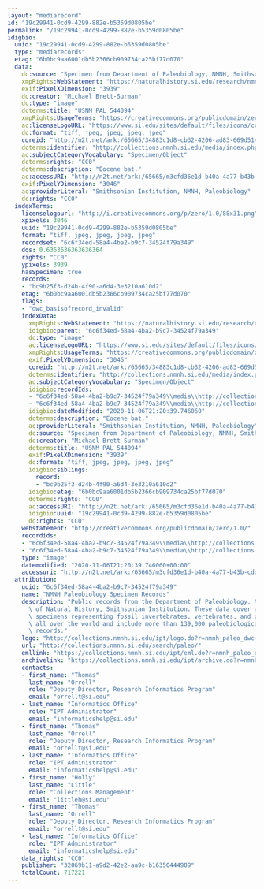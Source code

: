```yaml
---
layout: "mediarecord"
id: "19c29941-0cd9-4299-882e-b5359d0805be"
permalink: "/19c29941-0cd9-4299-882e-b5359d0805be"
idigbio:
  uuid: "19c29941-0cd9-4299-882e-b5359d0805be"
  type: "mediarecords"
  etag: "6b0bc9aa6001db5b2366cb909734ca25bf77d070"
  data:
    dc:source: "Specimen from Department of Paleobiology, NMNH, Smithsonian Institution"
    xmpRights:WebStatement: "https://naturalhistory.si.edu/research/nmnh-collections/museum-collections-policies"
    exif:PixelXDimension: "3939"
    dc:creator: "Michael Brett-Surman"
    dc:type: "image"
    dcterms:title: "USNM PAL 544094"
    xmpRights:UsageTerms: "https://creativecommons.org/publicdomain/zero/1.0/"
    ac:licenseLogoURL: "https://www.si.edu/sites/default/files/icons/cc0.svg"
    dc:format: "tiff, jpeg, jpeg, jpeg, jpeg"
    coreid: "http://n2t.net/ark:/65665/34883c1d8-cb32-4206-ad83-669d5148c437"
    dcterms:identifier: "http://collections.nmnh.si.edu/media/index.php?irn=10226527"
    ac:subjectCategoryVocabulary: "Specimen/Object"
    dcterms:rights: "CC0"
    dcterms:description: "Eocene bat."
    ac:accessURI: "http://n2t.net/ark:/65665/m3cfd36e1d-b40a-4a77-b43b-cdd788d019e9"
    exif:PixelYDimension: "3046"
    ac:providerLiteral: "Smithsonian Institution, NMNH, Paleobiology"
    dc:rights: "CC0"
  indexTerms:
    licenselogourl: "http://i.creativecommons.org/p/zero/1.0/88x31.png"
    xpixels: 3046
    uuid: "19c29941-0cd9-4299-882e-b5359d0805be"
    format: "tiff, jpeg, jpeg, jpeg, jpeg"
    recordset: "6c6f34ed-58a4-4ba2-b9c7-34524f79a349"
    dqs: 0.6363636363636364
    rights: "CC0"
    ypixels: 3939
    hasSpecimen: true
    records:
    - "bc9b25f3-d24b-4f90-a6d4-3e3210a610d2"
    etag: "6b0bc9aa6001db5b2366cb909734ca25bf77d070"
    flags:
    - "dwc_basisofrecord_invalid"
    indexData:
      xmpRights:WebStatement: "https://naturalhistory.si.edu/research/nmnh-collections/museum-collections-policies"
      idigbio:parent: "6c6f34ed-58a4-4ba2-b9c7-34524f79a349"
      dc:type: "image"
      ac:licenseLogoURL: "https://www.si.edu/sites/default/files/icons/cc0.svg"
      xmpRights:UsageTerms: "https://creativecommons.org/publicdomain/zero/1.0/"
      exif:PixelYDimension: "3046"
      coreid: "http://n2t.net/ark:/65665/34883c1d8-cb32-4206-ad83-669d5148c437"
      dcterms:identifier: "http://collections.nmnh.si.edu/media/index.php?irn=10226527"
      ac:subjectCategoryVocabulary: "Specimen/Object"
      idigbio:recordIds:
      - "6c6f34ed-58a4-4ba2-b9c7-34524f79a349\\media\\http://collections.mnh.si.edu/media/index.php?irn=10226527"
      - "6c6f34ed-58a4-4ba2-b9c7-34524f79a349\\media\\http://collections.nmnh.si.edu/media/index.php?irn=10226527"
      idigbio:dateModified: "2020-11-06T21:20:39.746060"
      dcterms:description: "Eocene bat."
      ac:providerLiteral: "Smithsonian Institution, NMNH, Paleobiology"
      dc:source: "Specimen from Department of Paleobiology, NMNH, Smithsonian Institution"
      dc:creator: "Michael Brett-Surman"
      dcterms:title: "USNM PAL 544094"
      exif:PixelXDimension: "3939"
      dc:format: "tiff, jpeg, jpeg, jpeg, jpeg"
      idigbio:siblings:
        record:
        - "bc9b25f3-d24b-4f90-a6d4-3e3210a610d2"
      idigbio:etag: "6b0bc9aa6001db5b2366cb909734ca25bf77d070"
      dcterms:rights: "CC0"
      ac:accessURI: "http://n2t.net/ark:/65665/m3cfd36e1d-b40a-4a77-b43b-cdd788d019e9"
      idigbio:uuid: "19c29941-0cd9-4299-882e-b5359d0805be"
      dc:rights: "CC0"
    webstatement: "http://creativecommons.org/publicdomain/zero/1.0/"
    recordids:
    - "6c6f34ed-58a4-4ba2-b9c7-34524f79a349\\media\\http://collections.mnh.si.edu/media/index.php?irn=10226527"
    - "6c6f34ed-58a4-4ba2-b9c7-34524f79a349\\media\\http://collections.nmnh.si.edu/media/index.php?irn=10226527"
    type: "image"
    datemodified: "2020-11-06T21:20:39.746060+00:00"
    accessuri: "http://n2t.net/ark:/65665/m3cfd36e1d-b40a-4a77-b43b-cdd788d019e9"
  attribution:
    uuid: "6c6f34ed-58a4-4ba2-b9c7-34524f79a349"
    name: "NMNH Paleobiology Specimen Records"
    description: "Public records from the Department of Paleobiology, National Museum\
      \ of Natural History, Smithsonian Institution. These data cover accessioned\
      \ specimens representing fossil invertebrates, vertebrates, and plants from\
      \ all over the world and include more than 139,000 paleobiological type specimen\
      \ records."
    logo: "http://collections.nmnh.si.edu/ipt/logo.do?r=nmnh_paleo_dwc-a"
    url: "http://collections.nmnh.si.edu/search/paleo/"
    emllink: "https://collections.nmnh.si.edu/ipt/eml.do?r=nmnh_paleo_dwc-a"
    archivelink: "https://collections.nmnh.si.edu/ipt/archive.do?r=nmnh_paleo_dwc-a"
    contacts:
    - first_name: "Thomas"
      last_name: "Orrell"
      role: "Deputy Director, Research Informatics Program"
      email: "orrellt@si.edu"
    - last_name: "Informatics Office"
      role: "IPT Administrator"
      email: "informaticshelp@si.edu"
    - first_name: "Thomas"
      last_name: "Orrell"
      role: "Deputy Director, Research Informatics Program"
      email: "orrellt@si.edu"
    - last_name: "Informatics Office"
      role: "IPT Administrator"
      email: "informaticshelp@si.edu"
    - first_name: "Holly"
      last_name: "Little"
      role: "Collections Management"
      email: "littleh@si.edu"
    - first_name: "Thomas"
      last_name: "Orrell"
      role: "Deputy Director, Research Informatics Program"
      email: "orrellt@si.edu"
    - last_name: "Informatics Office"
      role: "IPT Administrator"
      email: "informaticshelp@si.edu"
    data_rights: "CC0"
    publisher: "32069b11-a9d2-42e2-aa9c-b16350444909"
    totalCount: 717221
---
```

